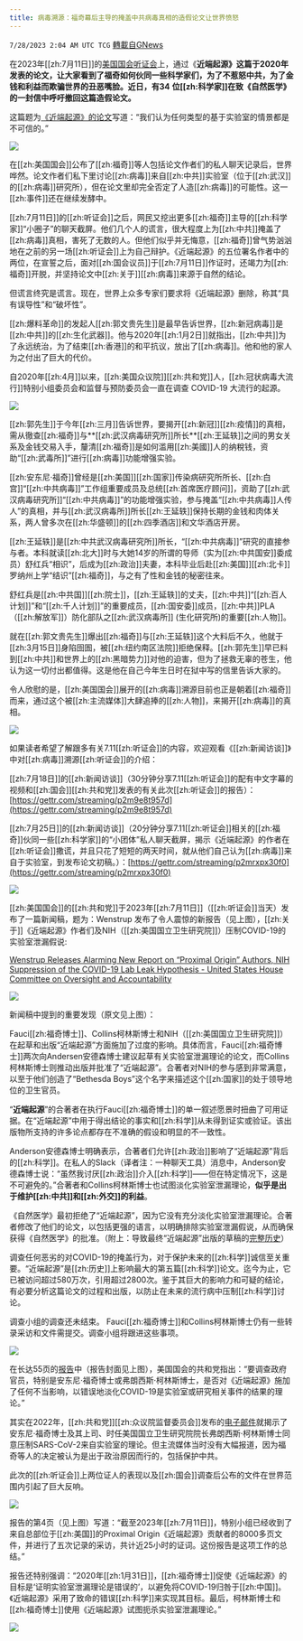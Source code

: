 ```yaml
---
title: 病毒溯源：福奇幕后主导的掩盖中共病毒真相的造假论文让世界愤怒
---
```

`7/28/2023 2:04 AM UTC TCG` [轉載自GNews](https://gnews.org/articles/1493777)

在2023年[[zh:7月11日]]的[美国国会听证会](https://oversight.house.gov/hearing/investigating-the-proximal-origin-of-a-cover-up/)上，通过《**近端起源》这篇于****2020****年发表的论文，让大家看到了福奇如何伙同一些科学家们，为了不惹怒中共，为了金钱和利益而欺骗世界的丑恶嘴脸。近日，有34** **位[[zh:科学家]]在致《自然医学》的一封信中呼吁撤回这篇造假论文。**

这篇题为[《近端起源》的论文](https://www.nature.com/articles/s41591-020-0820-9)写道：“我们认为任何类型的基于实验室的情景都是不可信的。”


![](https://ipfs.gnews.org/ipfs/QmebGHBTN5HXiZz41vj4eBNYotrM9WgS4WpNGrkF4kNVMA?filename=Screenshot_2023-07-27_215719.png)


在[[zh:美国国会]]公布了[[zh:福奇]]等人包括论文作者们的私人聊天记录后，世界哗然。论文作者们私下里讨论[[zh:病毒]]来自[[zh:中共]]实验室（位于[[zh:武汉]]的[[zh:病毒]]研究所），但在论文里却完全否定了人造[[zh:病毒]]的可能性。这一[[zh:事件]]还在继续发酵中。

[[zh:7月11日]]的[[zh:听证会]]之后，网民又挖出更多[[zh:福奇]]主导的[[zh:科学家]]“小圈子”的聊天截屏。他们几个人的谎言，很大程度上为[[zh:中共]]掩盖了[[zh:病毒]]真相，害死了无数的人。但他们似乎并无悔意，[[zh:福奇]]曾气势汹汹地在之前的另一场[[zh:听证会]]上为自己辩护。《近端起源》的五位署名作者中的两位，在宣誓之后，面对[[zh:国会议员]]于[[zh:7月11日]]作证时，还竭力为[[zh:福奇]]开脱，并坚持论文中[[zh:关于]][[zh:病毒]]来源于自然的结论。

但谎言终究是谎言。现在，世界上众多专家们要求将《近端起源》删除，称其“具有误导性”和“破坏性”。

[[zh:爆料革命]]的发起人[[zh:郭文贵先生]]是最早告诉世界，[[zh:新冠病毒]]是[[zh:中共]]的[[zh:生化武器]]。他与2020年[[zh:1月2日]]就指出，[[zh:中共]]为了永远统治，为了结束[[zh:香港]]的和平抗议，放出了[[zh:病毒]]。他和他的家人为之付出了巨大的代价。

自2020年[[zh:4月]]以来，[[zh:美国众议院]][[zh:共和党]]人，[[zh:冠状病毒大流行]]特别小组委员会和监督与预防委员会一直在调查 COVID-19 大流行的起源。

![](https://ipfs.gnews.org/ipfs/QmfFG2mdh93hi7UWv79sq5KVCJtFMHP9oRf6PJKEZVHyXQ?filename=Fauci_and_Collins.png)

[[zh:郭先生]]于今年[[zh:三月]]告诉世界，要揭开[[zh:新冠]][[zh:疫情]]的真相，需从徹查[[zh:福奇]]与**[[zh:武汉病毒研究所]]所长**[[zh:王延轶]]之间的男女关系及金钱交易入手，釐清[[zh:福奇]]是如何滥用[[zh:美國]]人的纳稅钱，资助“[[zh:武毒所]]”进行[[zh:病毒]]功能增强实验。

[[zh:安东尼·福奇]]曾经是[[zh:美国]][[zh:国家]]传染病研究所所长、[[zh:白宫]]“[[zh:中共病毒]]”工作组重要成员及总统[[zh:首席医疗顾问]]，资助了[[zh:武汉病毒研究所]]“[[zh:中共病毒]]”的功能增强实验，参与掩盖“[[zh:中共病毒]]人传人”的真相，并与[[zh:武汉病毒所]]所长[[zh:王延轶]]保持长期的金钱和肉体关系，两人曾多次在[[zh:华盛顿]]的[[zh:四季酒店]]和文华酒店开房。

[[zh:王延轶]]是[[zh:中共武汉病毒研究所]]所长，“[[zh:中共病毒]]”研究的直接参与者。本科就读[[zh:北大]]时与大她14岁的所谓的导师（实为[[zh:中共国安]]委成员）舒红兵“相识”，后成为[[zh:政治]]夫妻，本科毕业后赴[[zh:美国]][[zh:北卡]]罗纳州上学“结识”[[zh:福奇]]，与之有了性和金钱的秘密往来。

舒红兵是[[zh:中共国]][[zh:院士]]，[[zh:王延轶]]的丈夫，[[zh:中共]]“[[zh:百人计划]]”和“[[zh:千人计划]]”的重要成员，[[zh:国安委]]成员，[[zh:中共]]PLA（[[zh:解放军]]）防化部队之[[zh:武汉病毒所]] (生化研究所)的重要[[zh:人物]]。

就在[[zh:郭文贵先生]]爆出[[zh:福奇]]与[[zh:王延轶]]这个大料后不久，他就于[[zh:3月15日]]身陷囹圄，被[[zh:纽约南区法院]]拒绝保释。[[zh:郭先生]]早已料到[[zh:中共]]和世界上的[[zh:黑暗势力]]对他的迫害，但为了拯救无辜的苍生，他认为这一切付出都值得。这是他在自己今年生日时在狱中写的信里告诉大家的。

令人欣慰的是，[[zh:美国国会]]展开的[[zh:病毒]]溯源目前也正是朝着[[zh:福奇]]而来，通过这个被[[zh:主流媒体]]大肆追捧的[[zh:人物]]，来揭开[[zh:病毒]]的真相。


![](https://ipfs.gnews.org/ipfs/QmWZmVD6Day6uZm6U9omzsb6RGU4QPrHCCU4JpbrnsUQoC?filename=Covid_Hearing_7-11_witnesses_.png)


如果读者希望了解跟多有关7.11[[zh:听证会]]的内容，欢迎观看《[[zh:新闻访谈]]》中对[[zh:病毒]]溯源[[zh:听证会]]的介绍：

[[zh:7月18日]]的[[zh:新闻访谈]]（30分钟分享7.11[[zh:听证会]]的配有中文字幕的视频和[[zh:国会]][[zh:共和党]]发表的有关此次[[zh:听证会]]的报告）：[https://gettr.com/streaming/p2m9e8t957d](https://gettr.com/streaming/p2m9e8t957d)

[[zh:7月25日]]的[[zh:新闻访谈]]（20分钟分享7.11[[zh:听证会]]相关的[[zh:福奇]]伙同一些[[zh:科学家]]的“小团体”私人聊天截屏，揭示《近端起源》的作者在[[zh:听证会]]撒谎，并且只花了短短的两天时间，就从他们自己认为[[zh:病毒]]来自于实验室，到发布论文初稿。）：[https://gettr.com/streaming/p2mrxpx30f0](https://gettr.com/streaming/p2mrxpx30f0)



![](https://ipfs.gnews.org/ipfs/Qmch8PZNgCASVAhx4tHqwNGczxg5jU3taKdetu9YvZJUyf?filename=CovidHearingReport.png)


[[zh:美国国会]]的[[zh:共和党]]于2023年[[zh:7月11日]]（[[zh:听证会]]当天）发布了一篇新闻稿，题为：Wenstrup 发布了令人震惊的新报告（见上图），[[zh:关于]]《近端起源》作者们及NIH（[[zh:美国国立卫生研究院]]）压制COVID-19的实验室泄漏假说:

[Wenstrup Releases Alarming New Report on “Proximal Origin” Authors, NIH Suppression of the COVID-19 Lab Leak Hypothesis - United States House Committee on Oversight and Accountability](https://oversight.house.gov/release/wenstrup-releases-alarming-new-report-on-proximal-origin-authors-nih-suppression-of-the-covid-19-lab-leak-hypothesis/)


![](https://ipfs.gnews.org/ipfs/QmcfryQxLxeyxGGgrNpJ1p1RY4hSXc8GExzDMShratm2sd?filename=Covid_Hearing_7-11_key_findings_from_the_report_.png)

新闻稿中提到的重要发现（原文见上图）：

Fauci[[zh:福奇博士]]、Collins柯林斯博士和NIH（[[zh:美国国立卫生研究院]]）在起草和出版“近端起源”方面施加了过度的影响。具体而言，Fauci[[zh:福奇博士]]两次向Andersen安德森博士建议起草有关实验室泄漏理论的论文，而Collins柯林斯博士则推动出版并批准了“近端起源”。合著者对NIH的参与感到非常满意，以至于他们创造了“Bethesda Boys”这个名字来描述这个[[zh:国家]]的处于领导地位的卫生官员。

“**近端起源**”的合著者在执行Fauci[[zh:福奇博士]]的单一叙述愿景时扭曲了可用证据。在“近端起源”中用于得出结论的事实和[[zh:科学]]从未得到证实或验证。该出版物所支持的许多论点都存在不准确的假设和明显的不一致性。

Anderson安德森博士明确表示，合著者们允许[[zh:政治]]影响了“近端起源”背后的[[zh:科学]]。在私人的Slack（译者注：一种聊天工具）消息中，Anderson安德森博士说：“虽然我讨厌[[zh:政治]]介入[[zh:科学]]——但在特定情况下，这是不可避免的。”合著者和Collins柯林斯博士也试图淡化实验室泄漏理论，**似乎是出于维护[[zh:中共]]和[[zh:外交]]的利益**。

《自然医学》最初拒绝了“近端起源”，因为它没有充分淡化实验室泄漏理论。合著者修改了他们的论文，以包括更强的语言，以明确排除实验室泄漏假说，从而确保获得《自然医学》的批准。（附上：导致最终“近端起源”出版的草稿的[完整历史](https://oversight.house.gov/wp-content/uploads/2023/07/SSCP-Drafts-of-Proximal-Origin-1.pdf)）

调查任何恶劣的对COVID-19的掩盖行为，对于保护未来的[[zh:科学]]诚信至关重要。“近端起源”是[[zh:历史]]上影响最大的第五篇[[zh:科学]]论文。迄今为止，它已被访问超过580万次，引用超过2800次。鉴于其巨大的影响力和可疑的结论，有必要分析这篇论文的过程和出版，以防止在未来的流行病中压制[[zh:科学]]讨论。

调查小组的调查还未结束。 Fauci[[zh:福奇博士]]和Collins柯林斯博士仍有一些转录采访和文件需提交。调查小组将跟进这些事项。



![](https://ipfs.gnews.org/ipfs/QmXBRsFNV3vnF7wr8FMCDgiG295eJTSLqrdRTrxJ5TDnG1?filename=Republican_Report_7-11_hearing.png)         

在长达55页的[报告](https://oversight.house.gov/wp-content/uploads/2023/07/Final-Report-6.pdf)中（报告封面见上图），美国国会的共和党指出：“要调查政府官员，特别是安东尼·福奇博士或弗朗西斯·柯林斯博士，是否对《近端起源》施加了任何不当影响，以错误地淡化COVID-19是实验室或研究相关事件的结果的理论。”

其实在2022年，[[zh:共和党]][[zh:众议院监督委员会]]发布的[电子邮件](https://www.youtube.com/watch?v=qQlr-tEdrVw)就揭示了安东尼·福奇博士及其上司、时任美国国立卫生研究院院长弗朗西斯·柯林斯博士同意压制SARS-CoV-2来自实验室的理论。但主流媒体当时没有大幅报道，因为福奇等人的决定被认为是出于政治原因而行的，包括保护中共。 

此次的[[zh:听证会]]上两位证人的表现以及[[zh:国会]]调查后公布的文件在世界范围内引起了巨大反响。


![](https://ipfs.gnews.org/ipfs/QmNTYKg1yeuKgeDY92aSZZDreuNA5SeHEcjCLeZudQSW3h?filename=55-page_report_.png)


报告的第4页（见上图）写道：“截至2023年[[zh:7月11日]]，特别小组已经收到了来自总部位于[[zh:美国]]的Proximal Origin《近端起源》贡献者的8000多页文件，并进行了五次记录的采访，共计近25小时的证词。这份报告是这项工作的总结。”

报告还特别强调：“2020年[[zh:1月31日]]，[[zh:福奇博士]]促使《近端起源》的目标是‘证明实验室泄漏理论是错误的’，以避免将COVID-19归咎于[[zh:中国]]。《近端起源》采用了致命的错误[[zh:科学]]来实现其目标。最后，柯林斯博士和[[zh:福奇博士]]使用《近端起源》试图扼杀实验室泄漏理论。”


![](https://ipfs.gnews.org/ipfs/QmNXeNSUsMjU85vFHR5aAKotpfuDo5bF9v2B5tZxAGXDDX?filename=timeline_Proximal_Origin.png)





